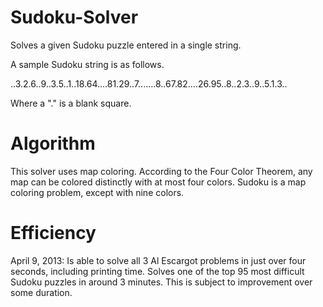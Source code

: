 Sudoku-Solver
=============

Solves a given Sudoku puzzle entered in a single string.

A sample Sudoku string is as follows.

..3.2.6..9..3.5..1..18.64....81.29..7.......8..67.82....26.95..8..2.3..9..5.1.3..

Where a "." is a blank square.

Algorithm
=========

This solver uses map coloring. According to the Four Color Theorem, any map can be colored distinctly with at most four colors. Sudoku is a map coloring problem, except with nine colors.

Efficiency
==========

April 9, 2013: Is able to solve all 3 Al Escargot problems in just over four seconds, including printing time. Solves one of the top 95 most difficult Sudoku puzzles in around 3 minutes. This is subject to improvement over some duration.
